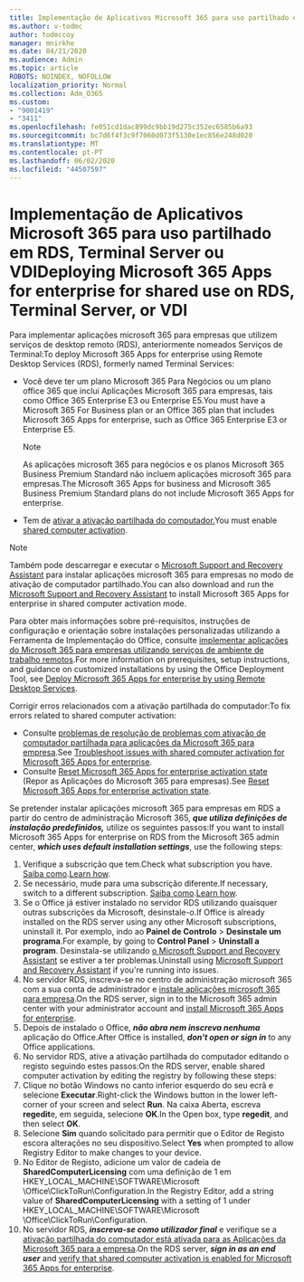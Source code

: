 ```yaml
---
title: Implementação de Aplicativos Microsoft 365 para uso partilhado em RDS, Terminal Server ou VDI
ms.author: v-todmc
author: todmccoy
manager: mnirkhe
ms.date: 04/21/2020
ms.audience: Admin
ms.topic: article
ROBOTS: NOINDEX, NOFOLLOW
localization_priority: Normal
ms.collection: Adm_O365
ms.custom:
- "9001419"
- "3411"
ms.openlocfilehash: fe051cd1dac899dc9bb19d275c352ec6585b6a93
ms.sourcegitcommit: bc7d6f4f3c9f7060d073f5130e1ec856e248d020
ms.translationtype: MT
ms.contentlocale: pt-PT
ms.lasthandoff: 06/02/2020
ms.locfileid: "44507597"
---
```

# <a name="deploying-microsoft-365-apps-for-enterprise-for-shared-use-on-rds-terminal-server-or-vdi"></a><span data-ttu-id="735a4-102">Implementação de Aplicativos Microsoft 365 para uso partilhado em RDS, Terminal Server ou VDI</span><span class="sxs-lookup"><span data-stu-id="735a4-102">Deploying Microsoft 365 Apps for enterprise for shared use on RDS, Terminal Server, or VDI</span></span>

<span data-ttu-id="735a4-103">Para implementar aplicações microsoft 365 para empresas que utilizem serviços de desktop remoto (RDS), anteriormente nomeados Serviços de Terminal:</span><span class="sxs-lookup"><span data-stu-id="735a4-103">To deploy Microsoft 365 Apps for enterprise using Remote Desktop Services (RDS), formerly named Terminal Services:</span></span>
- <span data-ttu-id="735a4-104">Você deve ter um plano Microsoft 365 Para Negócios ou um plano office 365 que inclui Aplicações Microsoft 365 para empresas, tais como Office 365 Enterprise E3 ou Enterprise E5.</span><span class="sxs-lookup"><span data-stu-id="735a4-104">You must have a Microsoft 365 For Business plan or an Office 365 plan that includes Microsoft 365 Apps for enterprise, such as Office 365 Enterprise E3 or Enterprise E5.</span></span>
   > [!NOTE] 
   > <span data-ttu-id="735a4-105">As aplicações microsoft 365 para negócios e os planos Microsoft 365 Business Premium Standard não incluem aplicações microsoft 365 para empresas.</span><span class="sxs-lookup"><span data-stu-id="735a4-105">The Microsoft 365 Apps for business and Microsoft 365 Business Premium Standard plans do not include Microsoft 365 Apps for enterprise.</span></span>
- <span data-ttu-id="735a4-106">Tem de [ativar a ativação partilhada do computador.](https://docs.microsoft.com/DeployOffice/overview-shared-computer-activation)</span><span class="sxs-lookup"><span data-stu-id="735a4-106">You must enable [shared computer activation](https://docs.microsoft.com/DeployOffice/overview-shared-computer-activation).</span></span>

> [!NOTE]
> <span data-ttu-id="735a4-107">Também pode descarregar e executar o [Microsoft Support and Recovery Assistant](https://aka.ms/SaRA_OfficeSCA_M365Portal) para instalar aplicações microsoft 365 para empresas no modo de ativação de computador partilhado.</span><span class="sxs-lookup"><span data-stu-id="735a4-107">You can also download and run the [Microsoft Support and Recovery Assistant](https://aka.ms/SaRA_OfficeSCA_M365Portal) to install Microsoft 365 Apps for enterprise in shared computer activation mode.</span></span>

<span data-ttu-id="735a4-108">Para obter mais informações sobre pré-requisitos, instruções de configuração e orientação sobre instalações personalizadas utilizando a Ferramenta de Implementação do Office, consulte [implementar aplicações do Microsoft 365 para empresas utilizando serviços de ambiente de trabalho remotos](https://docs.microsoft.com/DeployOffice/deploy-microsoft-365-apps-remote-desktop-services).</span><span class="sxs-lookup"><span data-stu-id="735a4-108">For more information on prerequisites, setup instructions, and guidance on customized installations by using the Office Deployment Tool, see [Deploy Microsoft 365 Apps for enterprise by using Remote Desktop Services](https://docs.microsoft.com/DeployOffice/deploy-microsoft-365-apps-remote-desktop-services).</span></span>

<span data-ttu-id="735a4-109">Corrigir erros relacionados com a ativação partilhada do computador:</span><span class="sxs-lookup"><span data-stu-id="735a4-109">To fix errors related to shared computer activation:</span></span>
- <span data-ttu-id="735a4-110">Consulte [problemas de resolução de problemas com ativação de computador partilhada para aplicações da Microsoft 365 para empresa](https://docs.microsoft.com/DeployOffice/troubleshoot-shared-computer-activation).</span><span class="sxs-lookup"><span data-stu-id="735a4-110">See [Troubleshoot issues with shared computer activation for Microsoft 365 Apps for enterprise](https://docs.microsoft.com/DeployOffice/troubleshoot-shared-computer-activation).</span></span>
- <span data-ttu-id="735a4-111">Consulte [Reset Microsoft 365 Apps for enterprise activation state](https://go.microsoft.com/fwlink/?linkid=2109218) (Repor as Aplicações do Microsoft 365 para empresas).</span><span class="sxs-lookup"><span data-stu-id="735a4-111">See [Reset Microsoft 365 Apps for enterprise activation state](https://go.microsoft.com/fwlink/?linkid=2109218).</span></span>

<span data-ttu-id="735a4-112">Se pretender instalar aplicações microsoft 365 para empresas em RDS a partir do centro de administração Microsoft 365, ***que utiliza definições de instalação predefinidos,*** utilize os seguintes passos:</span><span class="sxs-lookup"><span data-stu-id="735a4-112">If you want to install Microsoft 365 Apps for enterprise on RDS from the Microsoft 365 admin center, ***which uses default installation settings***, use the following steps:</span></span>

1.    <span data-ttu-id="735a4-113">Verifique a subscrição que tem.</span><span class="sxs-lookup"><span data-stu-id="735a4-113">Check what subscription you have.</span></span> <span data-ttu-id="735a4-114">[Saiba como](https://docs.microsoft.com/microsoft-365/admin/admin-overview/what-subscription-do-i-have).</span><span class="sxs-lookup"><span data-stu-id="735a4-114">[Learn how](https://docs.microsoft.com/microsoft-365/admin/admin-overview/what-subscription-do-i-have).</span></span>
2.    <span data-ttu-id="735a4-115">Se necessário, mude para uma subscrição diferente.</span><span class="sxs-lookup"><span data-stu-id="735a4-115">If necessary, switch to a different subscription.</span></span> <span data-ttu-id="735a4-116">[Saiba como](https://docs.microsoft.com/microsoft-365/commerce/subscriptions/switch-to-a-different-plan).</span><span class="sxs-lookup"><span data-stu-id="735a4-116">[Learn how](https://docs.microsoft.com/microsoft-365/commerce/subscriptions/switch-to-a-different-plan).</span></span>
3.    <span data-ttu-id="735a4-117">Se o Office já estiver instalado no servidor RDS utilizando quaisquer outras subscrições da Microsoft, desinstale-o.</span><span class="sxs-lookup"><span data-stu-id="735a4-117">If Office is already installed on the RDS server using any other Microsoft subscriptions, uninstall it.</span></span> <span data-ttu-id="735a4-118">Por exemplo, indo ao **Painel de Controlo**  >  **Desinstale um programa**.</span><span class="sxs-lookup"><span data-stu-id="735a4-118">For example, by going to **Control Panel** > **Uninstall a program**.</span></span> <span data-ttu-id="735a4-119">Desinstala-se utilizando [o Microsoft Support and Recovery Assistant](https://aka.ms/SARA-OfficeUninstall-Alchemy) se estiver a ter problemas.</span><span class="sxs-lookup"><span data-stu-id="735a4-119">Uninstall using [Microsoft Support and Recovery Assistant](https://aka.ms/SARA-OfficeUninstall-Alchemy) if you're running into issues.</span></span>
4.    <span data-ttu-id="735a4-120">No servidor RDS, inscreva-se no centro de administração microsoft 365 com a sua conta de administrador e [instale aplicações microsoft 365 para empresa](https://portal.office.com/OLS/MySoftware.aspx).</span><span class="sxs-lookup"><span data-stu-id="735a4-120">On the RDS server, sign in to the Microsoft 365 admin center with your administrator account and [install Microsoft 365 Apps for enterprise](https://portal.office.com/OLS/MySoftware.aspx).</span></span>
5.    <span data-ttu-id="735a4-121">Depois de instalado o Office, ***não abra nem inscreva nenhuma*** aplicação do Office.</span><span class="sxs-lookup"><span data-stu-id="735a4-121">After Office is installed, ***don't open or sign in*** to any Office applications.</span></span>
6.    <span data-ttu-id="735a4-122">No servidor RDS, ative a ativação partilhada do computador editando o registo seguindo estes passos:</span><span class="sxs-lookup"><span data-stu-id="735a4-122">On the RDS server, enable shared computer activation by editing the registry by following these steps:</span></span>
   1. <span data-ttu-id="735a4-123">Clique no botão Windows no canto inferior esquerdo do seu ecrã e selecione **Executar**.</span><span class="sxs-lookup"><span data-stu-id="735a4-123">Right-click the Windows button in the lower left-corner of your screen and select **Run**.</span></span> <span data-ttu-id="735a4-124">Na caixa Aberta, escreva **regedit**e, em seguida, selecione **OK**.</span><span class="sxs-lookup"><span data-stu-id="735a4-124">In the Open box, type **regedit**, and then select **OK**.</span></span>
   2. <span data-ttu-id="735a4-125">Selecione **Sim** quando solicitado para permitir que o Editor de Registo escora alterações no seu dispositivo.</span><span class="sxs-lookup"><span data-stu-id="735a4-125">Select **Yes** when prompted to allow Registry Editor to make changes to your device.</span></span>
   3. <span data-ttu-id="735a4-126">No Editor de Registo, adicione um valor de cadeia de **SharedComputerLicensing** com uma definição de 1 em HKEY_LOCAL_MACHINE\SOFTWARE\Microsoft \Office\ClickToRun\Configuration.</span><span class="sxs-lookup"><span data-stu-id="735a4-126">In the Registry Editor, add a string value of **SharedComputerLicensing** with a setting of 1 under HKEY_LOCAL_MACHINE\SOFTWARE\Microsoft \Office\ClickToRun\Configuration.</span></span>
   4. <span data-ttu-id="735a4-127">No servidor RDS, ***inscreva-se como utilizador final*** e verifique se a [ativação partilhada do computador está ativada para as Aplicações da Microsoft 365 para a empresa](https://docs.microsoft.com/DeployOffice/troubleshoot-shared-computer-activation#verify-that-activation-for-microsoft-365-apps-succeeded).</span><span class="sxs-lookup"><span data-stu-id="735a4-127">On the RDS server, ***sign in as an end user*** and [verify that shared computer activation is enabled for Microsoft 365 Apps for enterprise](https://docs.microsoft.com/DeployOffice/troubleshoot-shared-computer-activation#verify-that-activation-for-microsoft-365-apps-succeeded).</span></span>

